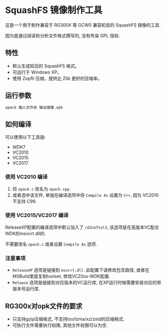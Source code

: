 # SquashFS 镜像制作工具

这是一个用于制作兼容于 RG300X 等 GCW0 兼容机型的 SquashFS 镜像的工具.

因为是通过阅读和分析文件格式撰写的, 没有传染 GPL 授权.

## 特性

- 默认生成较旧的 SquashFS 格式。
- 可运行于 Windows XP。
- 使用 Zopfli 压缩，提供比 Zlib 更好的压缩率。

## 运行参数

```bash
opack 输入文件夹 输出镜像.opk
```

## 如何编译

可以使用以下工具链:

- WDK7
- VC2010
- VC2015
- VC2017

### 使用 VC2010 编译

1. 将 `opack.c` 改名为 `opack.cpp`.
2. 或者选中该文件, 单独在编译选项中将 `Compile As` 设置为 `C++`, 因为 VC2010 不支持 C99.

### 使用 VC2015/VC2017 编译

ReleaseXP配置的编译选项中默认加入了 `/d2noftol3`, 该选项是在高版本VC配合WDK的msvcrt.dll的.

不需要改名 `opack.c` 或者设置 `Compile As` 选项.

### 注意事项

- `ReleaseXP` 选项是链接到 `msvcrt.dll`. 此配置下请修改包含路径, 或者在MSBuild里面复制toolset, 修改VC20xx-WDK配置.
- `Release` 选项是链接到对应版本的VC运行库, 在XP运行时候需要安装对应的带版本号运行库.

## RG300x对opk文件的要求

- 只支持gzip压缩格式, 不支持lzo/lzma/xz/zstd的压缩格式.
- 可执行文件需要执行权限, 其他文件权限可以为空.